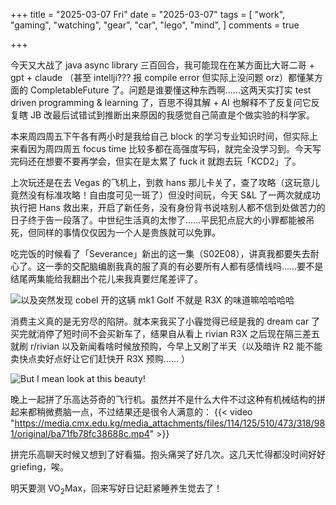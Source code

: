 +++
title = "2025-03-07 Fri"
date = "2025-03-07"
tags = [
    "work",
    "gaming",
    "watching",
    "gear",
    "car",
    "lego",
    "mind",
]
comments = true

+++

今天又大战了 java async library 三百回合，我可能现在在某方面比大哥二哥 + gpt + claude （甚至 intellji??? 报 compile error 但实际上没问题 orz）都懂某方面的 CompletableFuture 了。问题是谁要懂这种东西啊……这两天实打实 test driven programming & learning 了，百思不得其解 + AI 也解释不了反复问它反复瞎 JB 改最后试错试到推断出来原因的我感觉自己简直是个做实验的科学家。

本来周四周五下午各有两小时是我给自己 block 的学习专业知识时间，但实际上来看因为周四周五 focus time 比较多都在高强度写码，就完全没学习到。今天写完码还在想要不要再学会，但实在是太累了 fuck it 就跑去玩「KCD2」了。

上次玩还是在去 Vegas 的飞机上，到救 hans 那儿卡关了，查了攻略（这玩意儿竟然没有标准攻略！自由度可见一斑了）但没时间玩，今天 S&L 了一两次就成功执行把 Hans 救出来，开启了新任务，没有身份背书说啥别人都不信到处做苦力的日子终于告一段落了。中世纪生活真的太惨了……平民犯点屁大的小罪都能被吊死，但同样的事情仅仅因为一个人是贵族就可以免罪。

吃完饭的时候看了「Severance」新出的这一集（S02E08），讲真我都要失去耐心了。这一季的交配脑编剧我真的服了真的有必要所有人都有感情线吗……要不是结尾两集能给我翻出个花儿来我真要烂尾差评了。

![以及突然发现 cobel 开的这辆 mk1 Golf 不就是 R3X 的味道嘛哈哈哈哈](https://media.douchi.space/douchi/media_attachments/files/114/124/693/431/313/998/original/b91833779d353d2e.png)

消费主义真的是无穷尽的陷阱。就本来我买了小霾觉得已经是我的 dream car 了买完就消停了短时间不会买新车了，结果自从看上 rivian R3X 之后现在隔三差五就刷 r/rivian 以及新闻看啥时候放预购，今早上又刷了半天（以及暗许 R2 能不能卖快点卖好点好让它们赶快开 R3X 预购…… ）

![But I mean look at this beauty!](https://media.douchi.space/douchi/media_attachments/files/114/010/139/839/668/860/original/eb5bbbd66aa16c03.png)

晚上一起拼了乐高达芬奇的飞行机。虽然并不是什么大件不过这种有机械结构的拼起来都稍微费脑一点，不过结果还是很令人满意的：
{{< video "https://media.cmx.edu.kg/media_attachments/files/114/125/510/473/318/981/original/ba71fb78fc38688c.mp4" >}}

拼完乐高聊天时候又想到了好看猫。抱头痛哭了好几次。这几天忙得都没时间好好 griefing，唉。

明天要测 VO<sub>2</sub>Max，回来写好日记赶紧睡养生觉去了！